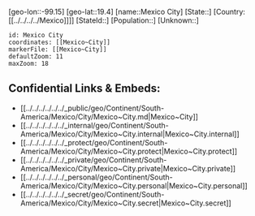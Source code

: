 ﻿---
location: [19.4,-99.15]
mapzoom: [7,12] 
mapmarker: city 
type: City
tags:
- geo/City


SpocWebEntityId: 32453
isDeleted: false
confidential: public

---
[geo-lon::-99.15]
[geo-lat::19.4]
[name::Mexico City]
[State::]
[Country:[[../../../../Mexico]]]]
[StateId::]
[Population::]
[Unknown::]


```leaflet
id: Mexico City
coordinates: [[Mexico~City]]
markerFile: [[Mexico~City]]
defaultZoom: 11 
maxZoom: 18
```


## Confidential Links & Embeds: 
- [[../../../../../../_public/geo/Continent/South-America/Mexico/City/Mexico~City.md|Mexico~City]] 
- [[../../../../../../_internal/geo/Continent/South-America/Mexico/City/Mexico~City.internal|Mexico~City.internal]] 
- [[../../../../../../_protect/geo/Continent/South-America/Mexico/City/Mexico~City.protect|Mexico~City.protect]] 
- [[../../../../../../_private/geo/Continent/South-America/Mexico/City/Mexico~City.private|Mexico~City.private]] 
- [[../../../../../../_personal/geo/Continent/South-America/Mexico/City/Mexico~City.personal|Mexico~City.personal]] 
- [[../../../../../../_secret/geo/Continent/South-America/Mexico/City/Mexico~City.secret|Mexico~City.secret]] 

